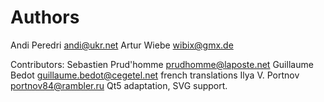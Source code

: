 Authors
=======

Andi Peredri <andi@ukr.net>
Artur Wiebe <wibix@gmx.de>

Contributors:
    Sebastien Prud'homme <prudhomme@laposte.net>
    Guillaume Bedot <guillaume.bedot@cegetel.net>	french translations
    Ilya V. Portnov <portnov84@rambler.ru> Qt5 adaptation, SVG support.


